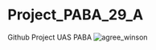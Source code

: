 # Project_PABA_29_A
Github Project UAS PABA
![agree_winson](https://user-images.githubusercontent.com/73834938/147094400-029ae93b-69f1-4602-8546-025c7f091dd9.png)
